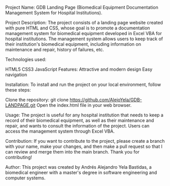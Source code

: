 Project Name:
GDB Landing Page (Biomedical Equipment Documentation Management System for Hospital Institutions).

Project Description:
The project consists of a landing page website created with pure HTML and CSS, whose goal is to promote a documentation management system for biomedical equipment developed in Excel VBA for hospital institutions. The management system allows users to keep track of their institution's biomedical equipment, including information on maintenance and repair, history of failures, etc.

Technologies used:

HTML5
CSS3
JavaScript
Features:
Attractive and modern design
Easy navigation

Installation:
To install and run the project on your local environment, follow these steps:

Clone the repository: git clone https://github.com/AlejoYela/GDB-LANDPAGE.git
Open the index.html file in your web browser.

Usage:
The project is useful for any hospital institution that needs to keep a record of their biomedical equipment, as well as their maintenance and repair, and wants to consult the information of the project. Users can access the management system through Excel VBA.

Contribution:
If you want to contribute to the project, please create a branch with your name, make your changes, and then make a pull request so that I can review and merge them into the main branch. Thank you for contributing!

Author:
This project was created by Andrés Alejandro Yela Bastidas, a biomedical engineer with a master's degree in software engineering and computer systems.
